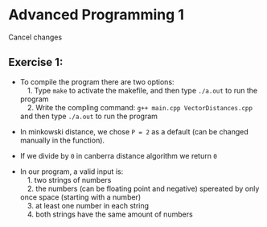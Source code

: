 # Advanced Programming 1
Cancel changes
## Exercise 1:

- To compile the program there are two options: <br />
 &emsp;1. Type `make` to activate the makefile, and then type `./a.out` to run the program <br />
 &emsp;2. Write the compling command: `g++ main.cpp VectorDistances.cpp` and then type `./a.out` to run the program

- In minkowski distance, we chose `P = 2` as a default (can be changed manually in the function).
- If we divide by `0` in canberra distance algorithm we return `0`
- In our program, a valid input is: <br />
&emsp;1. two strings of numbers <br />
&emsp;2. the numbers (can be floating point and negative) spereated by only once space (starting with a number) <br />
&emsp;3. at least one number in each string <br />
&emsp;4. both strings have the same amount of numbers <br />

